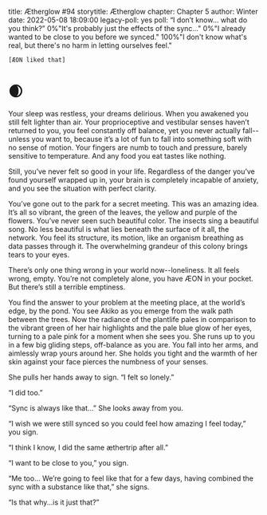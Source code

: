 title: Ætherglow #94
storytitle: Ætherglow 
chapter: Chapter 5
author: Winter
date: 2022-05-08 18:09:00
legacy-poll: yes
poll: “I don’t know… what do you think?”
      0%"It's probably just the effects of the sync..."
      0%"I already wanted to be close to you before we synced."
      100%"I don't know what's real, but there's no harm in letting ourselves feel."


`[ÆON liked that]`

🌒
=

Your sleep was restless, your dreams delirious. When you awakened you still felt lighter than air. Your proprioceptive and vestibular senses haven’t returned to you, you feel constantly off balance, yet you never actually fall--unless you want to, because it’s a lot of fun to fall into something soft with no sense of motion. Your fingers are numb to touch and pressure, barely sensitive to temperature. And any food you eat tastes like nothing.

Still, you’ve never felt so good in your life. Regardless of the danger you’ve found yourself wrapped up in, your brain is completely incapable of anxiety, and you see the situation with perfect clarity.

You’ve gone out to the park for a secret meeting. This was an amazing idea. It’s all so vibrant, the green of the leaves, the yellow and purple of the flowers. You’ve never seen such beautiful color. The insects sing a beautiful song. No less beautiful is what lies beneath the surface of it all, the network. You feel its structure, its motion, like an organism breathing as data passes through it. The overwhelming grandeur of this colony brings tears to your eyes.

There’s only one thing wrong in your world now--loneliness. It all feels wrong, empty. You’re not completely alone, you have ÆON in your pocket. But there’s still a terrible emptiness.

You find the answer to your problem at the meeting place, at the world’s edge, by the pond. You see Akiko as you emerge from the walk path between the trees. Now the radiance of the plantlife pales in comparison to the vibrant green of her hair highlights and the pale blue glow of her eyes, turning to a pale pink for a moment when she sees you. She runs up to you in a few big gliding steps, off-balance as you are. You fall into her arms, and aimlessly wrap yours around her. She holds you tight and the warmth of her skin against your face pierces the numbness of your senses.

She pulls her hands away to sign. “I felt so lonely.”

“I did too.”

“Sync is always like that...” She looks away from you.

“I wish we were still synced so you could feel how amazing I feel today,” you sign.

“I think I know, I did the same æthertrip after all.”

“I want to be close to you,” you sign.

“Me too… We’re going to feel like that for a few days, having combined the sync with a substance like that,” she signs.

“Is that why...is it just that?”



